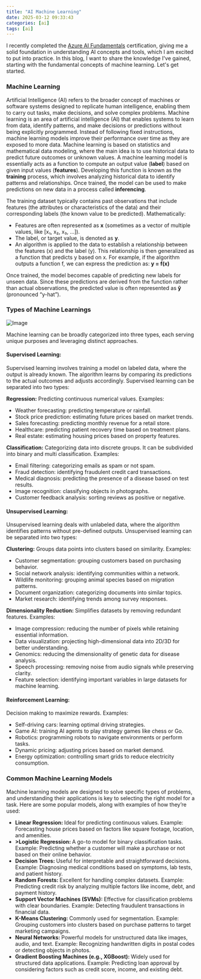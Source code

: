 ```yaml
---
title: "AI Machine Learning"
date: 2025-03-12 09:33:43
categories: [ai]
tags: [ai]
---
```


I recently completed the <a href="https://learn.microsoft.com/api/credentials/share/en-us/AamerSadiq-9608/90234AA9C5746E38?sharingId=4D3B72AC4C8C2E1D" target="_blank">Azure AI Fundamentals</a> certification,
giving me a solid foundation in understanding AI concepts and tools, which I am excited to put into practice.
In this blog, I want to share the knowledge I've gained, starting with the fundamental concepts of machine learning.
Let's get started.

<h3>Machine Learning</h3>
Artificial Intelligence (AI) refers to the broader concept of machines or software systems designed to replicate human intelligence, enabling them to carry out tasks, make decisions, and solve complex problems.
Machine learning is an area of artificial intelligence (AI) that enables systems to learn from data, identify patterns, and make decisions or predictions without being explicitly programmed. Instead of following fixed instructions, machine learning models improve their performance over time as they are exposed to more data.
Machine learning is based on statistics and mathematical data modeling, where the main idea is to use historical data to predict future outcomes or unknown values.
A machine learning model is essentially acts as a function to compute an output value (<span style="font-weight: bold;">label</span>) based on given input values (<span style="font-weight: bold;">features</span>). Developing this function is known as the <span style="font-weight: bold;">training</span> process, which involves analyzing historical data to identify patterns and relationships. Once trained, the model can be used to make predictions on new data in a process called <span style="font-weight: bold;">inferencing</span>.

The training dataset typically contains past observations that include features (the attributes or characteristics of the data) and their corresponding labels (the known value to be predicted). Mathematically:

<ul>
    <li>Features are often represented as <span style="font-weight: bold;">x</span> (sometimes as a vector of multiple values, like [x₁, x₂, x₃, ...]).</li>
    <li>The label, or target value, is denoted as <span style="font-weight: bold;">y</span>.</li>
    <li>An algorithm is applied to the data to establish a relationship between the features (x) and the label (y). This relationship is then generalized as a function that predicts y based on x. For example, if the algorithm outputs a function f, we can express the prediction as: <span style="font-weight: bold;">y = f(x)</span></li>
</ul>

Once trained, the model becomes capable of predicting new labels for unseen data. Since these predictions are derived from the function rather than actual observations, the predicted value is often represented as <span style="font-weight: bold;">ŷ</span> (pronounced “y-hat”).

<h3>Types of Machine Learnings </h3>

<img src="{{ site.baseurl }}/images/blog/ai-basics/types-of-machine-learnings.png" class="fullsize-image" alt="Image">

Machine learning can be broadly categorized into three types, each serving unique purposes and leveraging distinct approaches.

<h4>Supervised Learning:</h4>
Supervised learning involves training a model on labeled data, where the output is already known. The algorithm learns by comparing its predictions to the actual outcomes and adjusts accordingly. Supervised learning can be separated into two types:

<span style="font-weight: bold;">Regression:</span>
Predicting continuous numerical values. Examples:

<ul>
    <li>Weather forecasting: predicting temperature or rainfall.</li>
    <li>Stock price prediction: estimating future prices based on market trends.</li>
    <li>Sales forecasting: predicting monthly revenue for a retail store.</li>
    <li>Healthcare: predicting patient recovery time based on treatment plans.</li>
    <li>Real estate: estimating housing prices based on property features.</li>
</ul>

<span style="font-weight: bold;">Classification:</span>
Categorizing data into discrete groups. It can be subdivided into binary and multi classification. Examples:

<ul>
    <li>Email filtering: categorizing emails as spam or not spam.</li>
    <li>Fraud detection: identifying fraudulent credit card transactions.</li>
    <li>Medical diagnosis: predicting the presence of a disease based on test results.</li>
    <li>Image recognition: classifying objects in photographs.</li>
    <li>Customer feedback analysis: sorting reviews as positive or negative.</li>
</ul>

<h4>Unsupervised Learning:</h4>
Unsupervised learning deals with unlabeled data, where the algorithm identifies patterns without pre-defined outputs. Unsupervised learning can be separated into two types:

<span style="font-weight: bold;">Clustering:</span>
Groups data points into clusters based on similarity. Examples:

<ul>
    <li>Customer segmentation: grouping customers based on purchasing behavior.</li>
    <li>Social network analysis: identifying communities within a network.</li>
    <li>Wildlife monitoring: grouping animal species based on migration patterns.</li>
    <li>Document organization: categorizing documents into similar topics.</li>
    <li>Market research: identifying trends among survey responses.</li>
</ul>

<span style="font-weight: bold;">Dimensionality Reduction:</span>
Simplifies datasets by removing redundant features. Examples:

<ul>
    <li>Image compression: reducing the number of pixels while retaining essential information.</li>
    <li>Data visualization: projecting high-dimensional data into 2D/3D for better understanding.</li>
    <li>Genomics: reducing the dimensionality of genetic data for disease analysis.</li>
    <li>Speech processing: removing noise from audio signals while preserving clarity.</li>
    <li>Feature selection: identifying important variables in large datasets for machine learning.</li>
</ul>

<h4>Reinforcement Learning:</h4>
Decision making to maximize rewards. Examples:
<ul>
    <li>Self-driving cars: learning optimal driving strategies.</li>
    <li>Game AI: training AI agents to play strategy games like chess or Go.</li>
    <li>Robotics: programming robots to navigate environments or perform tasks.</li>
    <li>Dynamic pricing: adjusting prices based on market demand.</li>
    <li>Energy optimization: controlling smart grids to reduce electricity consumption.</li>
</ul>

<h3>Common Machine Learning Models</h3>
Machine learning models are designed to solve specific types of problems, and understanding their applications is key to selecting the right model for a task. Here are some popular models, along with examples of how they’re used:
<ul>
    <li><span style="font-weight: bold;">Linear Regression: </span>Ideal for predicting continuous values. Example: Forecasting house prices based on factors like square footage, location, and amenities.</li>
    <li><span style="font-weight: bold;">>Logistic Regression: </span>A go-to model for binary classification tasks. Example: Predicting whether a customer will make a purchase or not based on their online behavior.</li>
    <li><span style="font-weight: bold;">Decision Trees: </span>Useful for interpretable and straightforward decisions. Example: Diagnosing medical conditions based on symptoms, lab tests, and patient history.</li>
    <li><span style="font-weight: bold;">Random Forests: </span>Excellent for handling complex datasets. Example: Predicting credit risk by analyzing multiple factors like income, debt, and payment history.</li>
    <li><span style="font-weight: bold;">Support Vector Machines (SVMs): </span>Effective for classification problems with clear boundaries. Example: Detecting fraudulent transactions in financial data.</li>
    <li><span style="font-weight: bold;">K-Means Clustering: </span>Commonly used for segmentation. Example: Grouping customers into clusters based on purchase patterns to target marketing campaigns.</li>
    <li><span style="font-weight: bold;">Neural Networks: </span>Powerful models for unstructured data like images, audio, and text. Example: Recognizing handwritten digits in postal codes or detecting objects in photos.</li>
    <li><span style="font-weight: bold;">Gradient Boosting Machines (e.g., XGBoost): </span>Widely used for structured data applications. Example: Predicting loan approval by considering factors such as credit score, income, and existing debt.</li>
</ul>
